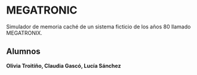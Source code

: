 # MEGATRONIC
Simulador de memoria caché de un sistema ficticio de los años 80 llamado MEGATRONIX.

## Alumnos
**Olivia Troitiño, Claudia Gascó, Lucía Sánchez**
